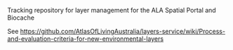 Tracking repository for layer management for the ALA Spatial Portal and Biocache

See https://github.com/AtlasOfLivingAustralia/layers-service/wiki/Process-and-evaluation-criteria-for-new-environmental-layers
